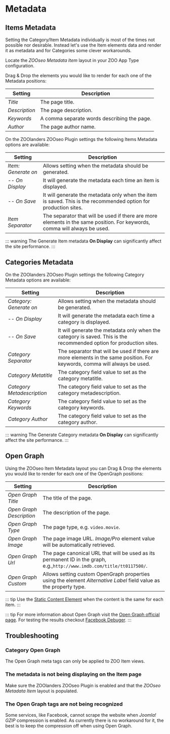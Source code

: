# Metadata

## Items Metadata

Setting the Category/Item Metadata individually is most of the times not possible nor desirable. Instead let's use the Item elements data and render it as metadata and for Categories some clever workarounds.

Locate the _ZOOseo Metadata Item_ layout in your ZOO App Type configuration.

Drag & Drop the elements you would like to render for each one of the Metadata positions:

| Setting | Description |
| --- | --- |
| _Title_ | The page title. |
| _Description_ | The page description. |
| _Keywords_ | A comma separate words describing the page. |
| _Author_ | The page author name. |

On the ZOOlanders ZOOseo Plugin settings the following Items Metadata options are available:

| Setting | Description |
| --- | --- |
| _Item: Generate on_ | Allows setting when the metadata should be generated. |
| -- _On Display_ | It will generate the metadata each time an item is displayed. |
| -- _On Save_ | It will generate the metadata only when the item is saved. This is the recommended option for production sites. |
| _Item Separator_ | The separator that will be used if there are more elements in the same position. For keywords, comma will always be used. |

::: warning
The Generate Item metadata **On Display** can significantly affect the site performance.
:::

## Categories Metadata

On the ZOOlanders ZOOseo Plugin settings the following Category Metadata options are available:

| Setting | Description |
| --- | --- |
| _Category: Generate on_ | Allows setting when the metadata should be generated. |
| -- _On Display_ | It will generate the metadata each time a category is displayed. |
| -- _On Save_ | It will generate the metadata only when the category is saved. This is the recommended option for production sites. |
| _Category Separator_ | The separator that will be used if there are more elements in the same position. For keywords, comma will always be used. |
| _Category Metatitle_ | The category field value to set as the category metatitle. |
| _Category Metadescription_ | The category field value to set as the category metadescription. |
| _Category Keywords_ | The category field value to set as the category keywords. |
| _Category Author_ | The category field value to set as the category author. |

::: warning
The Generate Category metadata **On Display** can significantly affect the site performance.
:::

## Open Graph

Using the ZOOseo Item Metadata layout you can Drag & Drop the elements you would like to render for each one of the OpenGraph positions:

| Setting | Description |
| --- | --- |
| _Open Graph Title_ | The title of the page. |
| _Open Graph Description_ | The description of the page. |
| _Open Graph Type_ | The page type, e.g. `video.movie`. |
| _Open Graph Image_ | The page image URL. _Image/Pro_ element value will be automatically retrieved. |
| _Open Graph Url_ | The page canonical URL that will be used as its permanent ID in the graph, e.g.,`http://www.imdb.com/title/tt0117500/`. |
| _Open Graph Custom_ | Allows setting custom OpenGraph properties using the element _Alternative Label_ field value as the property type. |

::: tip
Use the [Static Content Element](../../elements/static-content) when the content is the same for each item.
:::

::: tip
For more information about Open Graph visit the [Open Graph official page](http://ogp.me/).
For testing the results checkout [Facebook Debuger](https://www.facebook.com/login.php?next=https%3A%2F%2Fdevelopers.facebook.com%2Ftools%2Fdebug%2F).
:::

## Troubleshooting

### Category Open Graph

The Open Graph meta tags can only be applied to ZOO Item views.

### The metadata is not being displaying on the Item page

Make sure the ZOOlanders ZOOseo Plugin is enabled and that the _ZOOseo Metadata Item_ layout is populated.

### The Open Graph tags are not being recognized

Some services, like Facebook, cannot scrape the website when _Joomla! GZIP_ compression is enabled. As currently there is no workaround for it, the best is to keep the compression off when using Open Graph.
